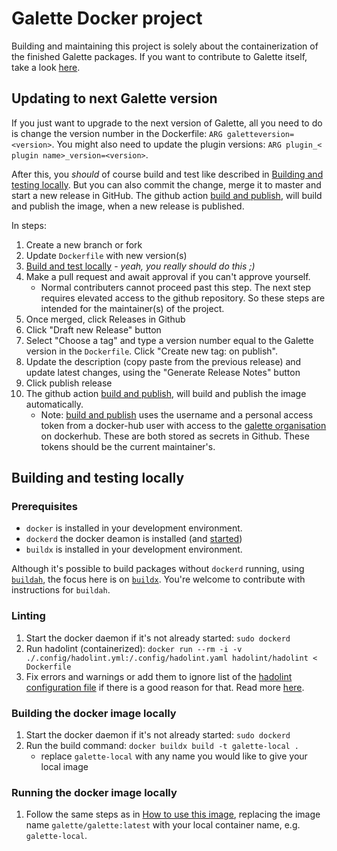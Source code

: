 # Galette Docker project
Building and maintaining this project is solely about the containerization of the finished Galette packages. If you want to contribute to Galette itself, take a look [here](https://galette.eu/site/contribute/). 

## Updating to next Galette version
If you just want to upgrade to the next version of Galette, all you need to do is change the version number in the Dockerfile: `ARG galetteversion=<version>`. You might also need to update the plugin versions: `ARG plugin_< plugin name>_version=<version>`.

After this, you _should_ of course build and test like described in [Building and testing locally](#building-and-testing-locally). But you can also commit the change, merge it to master and start a new release in GitHub. The github action [build and publish](./.github/workflows/docker-build-and-publish.yml), will build and publish the image, when a new release is published.

In steps:
1. Create a new branch or fork 
2. Update `Dockerfile` with new version(s)
3. [Build and test locally](#building-and-testing-locally) - _yeah, you really should do this ;)_
4. Make a pull request and await approval if you can't approve yourself.
    - Normal contributers cannot proceed past this step. The next step requires elevated access to the github repository. So these steps are intended for the maintainer(s) of the project.
5. Once merged, click Releases in Github
6. Click "Draft new Release" button
7. Select "Choose a tag" and type a version number equal to the Galette version in the `Dockerfile`. Click "Create new tag: <version> on publish".
8. Update the description (copy paste from the previous release) and update latest changes, using the "Generate Release Notes" button
9. Click publish release
10. The github action [build and publish](./.github/workflows/docker-build-and-publish.yml), will build and publish the image automatically.
    - Note: [build and publish](./.github/workflows/docker-build-and-publish.yml) uses the username and a personal access token from a docker-hub user with access to the [galette organisation](https://hub.docker.com/orgs/galette/members) on dockerhub. These are both stored as secrets in Github. These tokens should be the current maintainer's.

## Building and testing locally
### Prerequisites
- `docker` is installed in your development environment.
- `dockerd` the docker deamon is installed (and [started](https://docs.docker.com/config/daemon/start/))
- `buildx` is installed in your development environment.

Although it's possible to build packages without `dockerd` running, using [`buildah`](https://buildah.io/), the focus here is on [`buildx`](https://docs.docker.com/reference/cli/docker/buildx/). You're welcome to contribute with instructions for `buildah`.

### Linting
1. Start the docker daemon if it's not already started: `sudo dockerd`
2. Run hadolint (containerized): `docker run --rm -i -v ./.config/hadolint.yml:/.config/hadolint.yaml hadolint/hadolint < Dockerfile`
3. Fix errors and warnings or add them to ignore list of the [hadolint configuration file](./.config/hadolint.yml) if there is a good reason for that. Read more [here](https://github.com/hadolint/hadolint).

### Building the docker image locally
1. Start the docker daemon if it's not already started: `sudo dockerd`
2. Run the build command: `docker buildx build -t galette-local .`
    * replace `galette-local` with any name you would like to give your local image

### Running the docker image locally
1. Follow the same steps as in [How to use this image](./README.md#How-to-use-this-image), replacing the image name `galette/galette:latest` with your local container name, e.g. `galette-local`.
